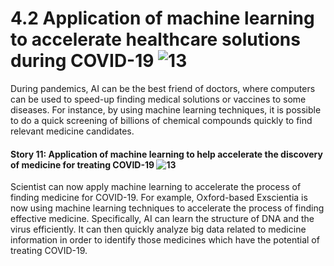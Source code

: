 # 4.2 Application of machine learning to accelerate healthcare solutions during COVID-19 ![13](https://img.shields.io/badge/Age-13%2B-9cf)

During pandemics, AI can be the best friend of doctors, where computers can be used to speed-up finding medical solutions or vaccines to some diseases. For instance, by using machine learning techniques, it is possible to do a quick screening of billions of chemical compounds quickly to find relevant medicine candidates.

#### Story 11: Application of machine learning to help accelerate the discovery of medicine for treating COVID-19 ![13](https://img.shields.io/badge/Age-13%2B-9cf)

Scientist can now apply machine learning to accelerate the process of finding medicine for COVID-19. For example, Oxford-based Exscientia is now using machine learning techniques to accelerate the process of finding effective medicine. Specifically, AI can learn the structure of DNA and the virus efficiently. It can then quickly analyze big data related to medicine information in order to identify those medicines which have the potential of treating COVID-19.
